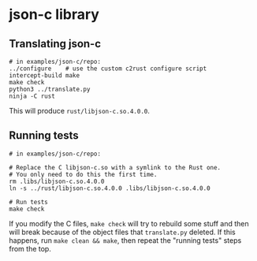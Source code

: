 # json-c library

## Translating json-c

    # in examples/json-c/repo:
    ../configure    # use the custom c2rust configure script
    intercept-build make
    make check
    python3 ../translate.py
    ninja -C rust

This will produce `rust/libjson-c.so.4.0.0`.


## Running tests

    # in examples/json-c/repo:

    # Replace the C libjson-c.so with a symlink to the Rust one.
    # You only need to do this the first time.
    rm .libs/libjson-c.so.4.0.0
    ln -s ../rust/libjson-c.so.4.0.0 .libs/libjson-c.so.4.0.0

    # Run tests
    make check

If you modify the C files, `make check` will try to rebuild some stuff and then
will break because of the object files that `translate.py` deleted.  If this
happens, run `make clean && make`, then repeat the "running tests" steps from
the top.

